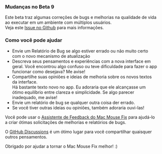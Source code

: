 ### Mudanças no Beta 9

Este beta traz algumas correções de bugs e melhorias na qualidade de vida ao executar em um ambiente com múltiplos usuários. \
Veja este [Issue no Github](https://github.com/noah-nuebling/mac-mouse-fix/issues/93) para mais informações.

### Como você pode ajudar

- Envie um Relatório de Bug se algo estiver errado ou não muito certo com o novo mecanismo de atualização
- Descreva seus pensamentos e experiências com a nova interface em geral. Você encontrou algo confuso ou teve dificuldade para fazer o app funcionar como desejava? Me avise!
- Compartilhe suas opiniões e ideias de melhoria sobre os novos textos da interface.\
   Há bastante texto novo no app. Eu adoraria que ele alcançasse um ótimo equilíbrio entre clareza e simplicidade. Se algo parecer inadequado, me avise!
- Envie um relatório de bug se qualquer outra coisa der errado.
- Se você tiver outras ideias ou opiniões, também adoraria ouvi-las!

Você pode usar o [Assistente de Feedback do Mac Mouse Fix](https://github.com/noah-nuebling/mac-mouse-fix/issues/new/choose) para ajudá-lo a criar ótimas solicitações de melhorias e relatórios de bugs.

O [GitHub Discussions](https://github.com/noah-nuebling/mac-mouse-fix/discussions/82) é um ótimo lugar para você compartilhar quaisquer outros pensamentos.

Obrigado por ajudar a tornar o Mac Mouse Fix melhor! :)